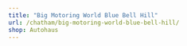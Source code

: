 ```yaml
---
title: "Big Motoring World Blue Bell Hill"
url: /chatham/big-motoring-world-blue-bell-hill/
shop: Autohaus
---
```


